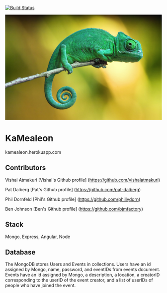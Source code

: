 [![Build Status](https://travis-ci.org/Glamorous-Gerbils/awkwardalpacas.svg)](https://travis-ci.org/Glamorous-Gerbils/awkwardalpacas)

![KaMealeon](/client/images/chameleon.jpg)

KaMealeon
===========================

kamealeon.herokuapp.com

Contributors
------------

Vishal Atmakuri [Vishal's Github profile] (https://github.com/vishalatmakuri)

Pat Dalberg [Pat's Github profile] (https://github.com/pat-dalberg)

Phil Dornfeld [Phil's Github profile] (https://github.com/phillydorn)

Ben Johnson [Ben's Github profile] (https://github.com/bjmfactory)


Stack
-----

Mongo, Express, Angular, Node


Database
--------

The MongoDB stores Users and Events in collections. Users have an id assigned by Mongo, name, password, and eventIDs from events document. Events have an id assigned by Mongo, a description, a location, a creatorID corresponding to the userID of the event creator, and a list of userIDs of people who have joined the event.

